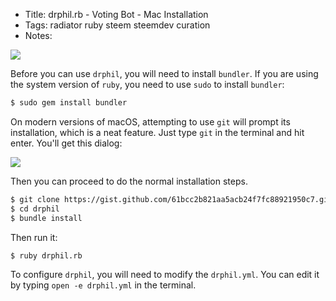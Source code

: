 * Title: drphil.rb - Voting Bot - Mac Installation
* Tags: radiator ruby steem steemdev curation
* Notes: 

<div class="pull-right">
  <img src="http://i.imgur.com/4iFmRDn.png" />
</div>

Before you can use `drphil`, you will need to install `bundler`.  If you are using the system version of `ruby`, you need to use `sudo` to install `bundler`:

```bash
$ sudo gem install bundler
```

On modern versions of macOS, attempting to use `git` will prompt its installation, which is a neat feature.  Just type `git` in the terminal and hit enter.  You'll get this dialog:

<img src="https://cl.ly/2F1K0L2U1l1w/download/Image%202017-04-21%20at%2010.06.43%20AM.png" />

Then you can proceed to do the normal installation steps.

```bash
$ git clone https://gist.github.com/61bcc2b821aa5acb24f7fc88921950c7.git drphil
$ cd drphil
$ bundle install
```

Then run it:

```bash
$ ruby drphil.rb
```

To configure `drphil`, you will need to modify the `drphil.yml`.  You can edit it by typing `open -e drphil.yml` in the terminal.
